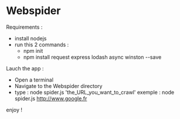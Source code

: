 Webspider
=================

Requirements :

- install nodejs
- run this 2 commands :
    - npm init
    - npm install request express lodash async winston --save


Lauch the app :

- Open a terminal
- Navigate to the Webspider directory
- type : 
    node spider.js 'the_URL_you_want_to_crawl'
  exemple :
    node spider.js http://www.google.fr
    
enjoy !
